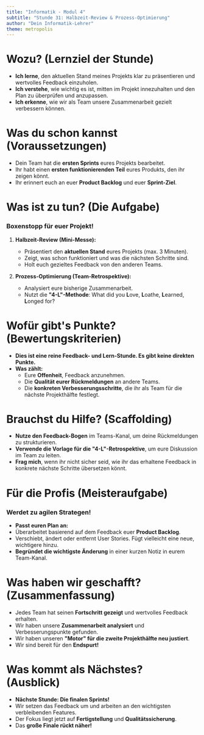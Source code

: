```yaml
---
title: "Informatik - Modul 4"
subtitle: "Stunde 31: Halbzeit-Review & Prozess-Optimierung"
author: "Dein Informatik-Lehrer"
theme: metropolis
---
```


# Wozu? (Lernziel der Stunde)

*   **Ich lerne**, den aktuellen Stand meines Projekts klar zu präsentieren und wertvolles Feedback einzuholen.
*   **Ich verstehe**, wie wichtig es ist, mitten im Projekt innezuhalten und den Plan zu überprüfen und anzupassen.
*   **Ich erkenne**, wie wir als Team unsere Zusammenarbeit gezielt verbessern können.

# Was du schon kannst (Voraussetzungen)

*   Dein Team hat die **ersten Sprints** eures Projekts bearbeitet.
*   Ihr habt einen **ersten funktionierenden Teil** eures Produkts, den ihr zeigen könnt.
*   Ihr erinnert euch an euer **Product Backlog** und euer **Sprint-Ziel**.

# Was ist zu tun? (Die Aufgabe)

### Boxenstopp für euer Projekt!

1.  **Halbzeit-Review (Mini-Messe):**
    *   Präsentiert den **aktuellen Stand** eures Projekts (max. 3 Minuten).
    *   Zeigt, was schon funktioniert und was die nächsten Schritte sind.
    *   Holt euch gezieltes Feedback von den anderen Teams.

2.  **Prozess-Optimierung (Team-Retrospektive):**
    *   Analysiert eure bisherige Zusammenarbeit.
    *   Nutzt die **"4-L"-Methode**: What did you **L**ove, **L**oathe, **L**earned, **L**onged for?

# Wofür gibt's Punkte? (Bewertungskriterien)

*   **Dies ist eine reine Feedback- und Lern-Stunde. Es gibt keine direkten Punkte.**
*   **Was zählt:**
    *   Eure **Offenheit**, Feedback anzunehmen.
    *   Die **Qualität eurer Rückmeldungen** an andere Teams.
    *   Die **konkreten Verbesserungsschritte**, die ihr als Team für die nächste Projekthälfte festlegt.

# Brauchst du Hilfe? (Scaffolding)

*   **Nutze den Feedback-Bogen** im Teams-Kanal, um deine Rückmeldungen zu strukturieren.
*   **Verwende die Vorlage für die "4-L"-Retrospektive**, um eure Diskussion im Team zu leiten.
*   **Frag mich**, wenn ihr nicht sicher seid, wie ihr das erhaltene Feedback in konkrete nächste Schritte übersetzen könnt.

# Für die Profis (Meisteraufgabe)

### Werdet zu agilen Strategen!

*   **Passt euren Plan an:**
*   Überarbeitet basierend auf dem Feedback euer **Product Backlog**.
*   Verschiebt, ändert oder entfernt User Stories. Fügt vielleicht eine neue, wichtigere hinzu.
*   **Begründet die wichtigste Änderung** in einer kurzen Notiz in eurem Team-Kanal.

# Was haben wir geschafft? (Zusammenfassung)

*   Jedes Team hat seinen **Fortschritt gezeigt** und wertvolles Feedback erhalten.
*   Wir haben unsere **Zusammenarbeit analysiert** und Verbesserungspunkte gefunden.
*   Wir haben unseren **"Motor" für die zweite Projekthälfte neu justiert**.
*   Wir sind bereit für den **Endspurt!**

# Was kommt als Nächstes? (Ausblick)

*   **Nächste Stunde: Die finalen Sprints!**
*   Wir setzen das Feedback um und arbeiten an den wichtigsten verbleibenden Features.
*   Der Fokus liegt jetzt auf **Fertigstellung** und **Qualitätssicherung**.
*   Das **große Finale rückt näher!**

